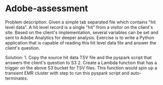 # Adobe-assessment

Problem description:
        Given a simple tab separated file which contains "hit level data". A hit level record is a single "hit" from a visitor on the client's site. Based on the client's implementation, several variables can be set and sent to Adobe Analytics for deeper analysis. Exercise is to write a Python application that is capable of reading this hit level data file and answer the client's question.
        
        
Solution:
      1. Copy the source hit data TSV file and the pyspark script that answers the client's question to S3
      2. Create a Lambda function that has a trigger on the above S3 bucket for TSV files. This function would spin up a transient EMR cluster with step to run this pyspark script and auto-terminates.
